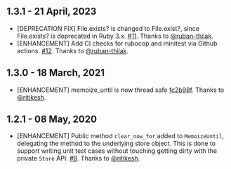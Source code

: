 ## 1.3.1  - 21 April, 2023
* [DEPRECATION FIX] File.exists? is changed to File.exist?, since File.exists? is deprecated in Ruby 3.x. [#11](https://github.com/freshworks/memoize_until/pull/11). Thanks to [@ruban-thilak](https://github.com/ruban-thilak).
* [ENHANCEMENT] Add CI checks for rubocop and minitest via Github actions. [#12](https://github.com/freshworks/memoize_until/pull/12). Thanks to [@ruban-thilak](https://github.com/ruban-thilak).

## 1.3.0  - 18 March, 2021
* [ENHANCEMENT] memoize_until is now thread safe [fc2b98f](https://github.com/freshworks/memoize_until/commit/fc2b98f197e641a5668ded1d332f9412fe231422). Thanks to [@ritikesh](https://github.com/ritikesh).

## 1.2.1  - 08 May, 2020
* [ENHANCEMENT] Public method `clear_now_for` added to `MemoizeUntil`, delegating the method to the underlying store object. This is done to support writing unit test cases without touching getting dirty with the private `Store` API. [#8](https://github.com/freshdesk/memoize_until/pull/8). Thanks to [@ritikesh](https://github.com/ritikesh).
